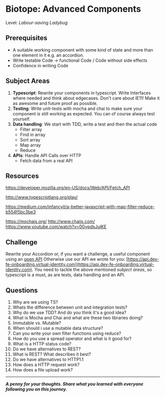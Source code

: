 # Biotope: Advanced Components
Level: *Labour-saving Ladybug*

## Prerequisites
- A suitable working component with some kind of state and more than one element in it e.g. an accordion.
- Write testable Code → functional Code / Code without side effects
- Confidence in writing Code

## Subject Areas
1. **Typescript**: Rewrite your components in typescript. Write Interfaces where needed and think about edgecases. Don't care about IE11! Make it as awesome and future proof as possible.
2. **Testing**: Write unit-tests with mocha and chai to make sure your component is still working as expected. You can of course always test yourself.
3. **Data handling**: We start with TDD, write a test and then the actual code
    - Filter array
    - Find in array
    - Sort array
    - Map array
    - Reduce
4. **APIs**: Handle API Calls over HTTP
    - Fetch data from a real API

## Resources

https://developer.mozilla.org/en-US/docs/Web/API/Fetch_API

http://www.typescriptlang.org/play/

https://medium.com/infancyit/a-better-javascript-with-map-filter-reduce-b554f5bc3be3

https://mochajs.org/
http://www.chaijs.com/
https://www.youtube.com/watch?v=0GypdsJulKE


## Challenge
Rewrite your Accordion or, if you want a challenge, a useful component using an [open API](https://github.com/toddmotto/public-apis) Otherwise use our API we wrote for you: [https://api.dev-fe-onboarding.virtual-identity.com](https://api.dev-fe-onboarding.virtual-identity.com). You need to tackle the above mentioned *subject areas*, so typescript is a must, as are tests, data handling and an API.


## Questions
1. Why are we using TS?
2. Whats the difference between unit and integration tests?
3. Why do we use TDD? And do you think it's a good idea?
4. What is Mocha and Chai and what are these two libraries doing?
5. Immutable vs. Mutable?
6. When should i use a mutable data structure?
7. Can you write your own filter functions using reduce?
8. How do you use a spread operator and what is it good for?
9. What is a HTTP status code?
10. Do we have alternatives to REST?
11. What is REST? What describes it best?
12. Do we have alternatives to HTTP1.1
13. How does a HTTP request work?
14. How does a file upload work?

<authors-component v-bind:authors="[
    {
      username: 'SheepFromHeaven',
      name: 'Marc Emmanuel'
    },
    {
      username: 'jurekbarth',
      name: 'Jurek Barth'
    }]"/>

---------------------------------------

_**A penny for your thoughts. Share what you learned with everyone following you on this journey.**_